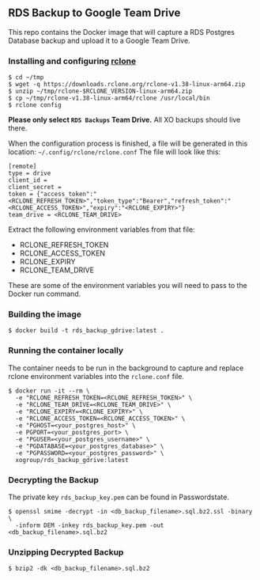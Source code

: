 ## RDS Backup to Google Team Drive

This repo contains the Docker image that will capture a RDS Postgres Database backup and upload it to a Google Team Drive.

### Installing and configuring [rclone](https://rclone.org/drive/)

```
$ cd ~/tmp
$ wget -q https://downloads.rclone.org/rclone-v1.38-linux-arm64.zip
$ unzip ~/tmp/rclone-$RCLONE_VERSION-linux-arm64.zip
$ cp ~/tmp/rclone-v1.38-linux-arm64/rclone /usr/local/bin
$ rclone config
```

**Please only select `RDS Backups` Team Drive.** All XO backups should live there.

When the configuration process is finished, a file will be generated in this location: `~/.config/rclone/rclone.conf`
The file will look like this:

```
[remote]
type = drive
client_id =
client_secret =
token = {"access_token":"<RCLONE_REFRESH_TOKEN>","token_type":"Bearer","refresh_token":"<RCLONE_ACCESS_TOKEN>","expiry":"<RCLONE_EXPIRY>"}
team_drive = <RCLONE_TEAM_DRIVE>
```

Extract the following environment variables from that file:

- RCLONE_REFRESH_TOKEN
- RCLONE_ACCESS_TOKEN
- RCLONE_EXPIRY
- RCLONE_TEAM_DRIVE

These are some of the environment variables you will need to pass to the Docker run command.

### Building the image

```
$ docker build -t rds_backup_gdrive:latest .
```

### Running the container locally

The container needs to be run in the background to capture and replace rclone environment variables into the `rclone.conf` file.

```
$ docker run -it --rm \
  -e "RCLONE_REFRESH_TOKEN=<RCLONE_REFRESH_TOKEN>" \
  -e "RCLONE_TEAM_DRIVE=<RCLONE_TEAM_DRIVE>" \
  -e "RCLONE_EXPIRY=<RCLONE_EXPIRY>" \
  -e "RCLONE_ACCESS_TOKEN=<RCLONE_ACCESS_TOKEN>" \
  -e "PGHOST=<your_postgres_host>" \
  -e PGPORT=<your_postgres_port> \
  -e "PGUSER=<your_postgres_username>" \
  -e "PGDATABASE=<your_postgres_database>" \
  -e "PGPASSWORD=<your_postgres_password>" \
  xogroup/rds_backup_gdrive:latest
```

### Decrypting the Backup

The private key `rds_backup_key.pem` can be found in Passwordstate.

```
$ openssl smime -decrypt -in <db_backup_filename>.sql.bz2.ssl -binary \
  -inform DEM -inkey rds_backup_key.pem -out <db_backup_filename>.sql.bz2
```

### Unzipping Decrypted Backup

```
$ bzip2 -dk <db_backup_filename>.sql.bz2
```
